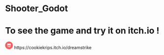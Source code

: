 # Shooter_Godot

<h1 style="width:500%;">To see the game and try it on itch.io !</h1>
<img style="width:5%;"  src="./svgviewer-output (1).svg" alt="" />
https://cookiekrips.itch.io/dreamstrike

